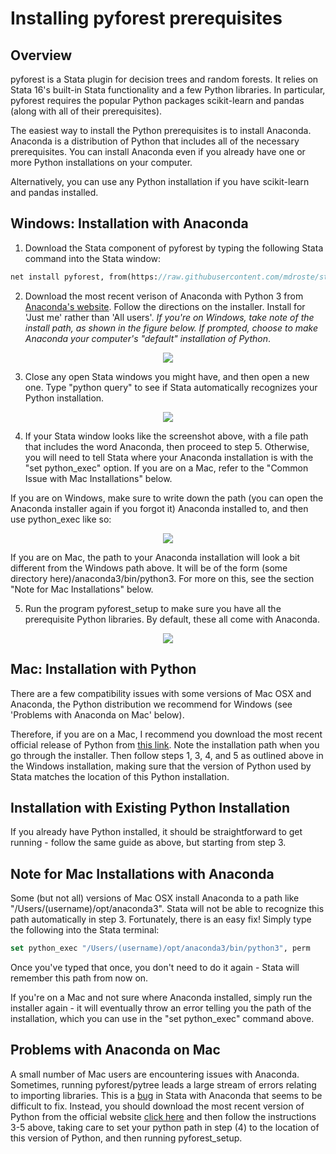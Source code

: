 
Installing pyforest prerequisites
=================================

Overview
---------------------------------

pyforest is a Stata plugin for decision trees and random forests. It relies on Stata 16's built-in Stata functionality and a few Python libraries. In particular, pyforest requires the popular Python packages scikit-learn and pandas (along with all of their prerequisites).

The easiest way to install the Python prerequisites is to install Anaconda. Anaconda is a distribution of Python that includes all of the necessary prerequisites. You can install Anaconda even if you already have one or more Python installations on your computer.

Alternatively, you can use any Python installation if you have scikit-learn and pandas installed.


Windows: Installation with Anaconda
---------------------------------


1. Download the Stata component of pyforest by typing the following Stata command into the Stata window:

```stata
net install pyforest, from(https://raw.githubusercontent.com/mdroste/stata-pyforest/master/) replace
```

2. Download the most recent verison of Anaconda with Python 3 from [Anaconda's website](https://www.anaconda.com/distribution/#download-section).
   Follow the directions on the installer. Install for 'Just me' rather than 'All users'. 
   *If you're on Windows, take note of the install path, as shown in the figure below.*
   *If prompted, choose to make Anaconda your computer's "default" installation of Python*.

<p align="center"><img src="https://raw.githubusercontent.com/mdroste/stata-pyforest/master/docs/images/fig1.png"></p>

3. Close any open Stata windows you might have, and then open a new one. Type "python query" to see if Stata automatically recognizes your Python installation.

<p align="center"><img src="https://raw.githubusercontent.com/mdroste/stata-pyforest/master/docs/images/fig2.png"></p>

4. If your Stata window looks like the screenshot above, with a file path that includes the word Anaconda, then proceed to step 5. Otherwise, you will need to tell Stata where your Anaconda installation is with the "set python_exec" option. If you are on a Mac, refer to the "Common Issue with Mac Installations" below. 

If you are on Windows, make sure to write down the path (you can open the Anaconda installer again if you forgot it) Anaconda installed to, and then use python_exec like so:

<p align="center"><img src="https://raw.githubusercontent.com/mdroste/stata-pyforest/master/docs/images/fig2b.png"></p>

If you are on Mac, the path to your Anaconda installation will look a bit different from the Windows path above. It will be of the form (some directory here)/anaconda3/bin/python3. For more on this, see the section "Note for Mac Installations" below.

5. Run the program pyforest_setup to make sure you have all the prerequisite Python libraries. By default, these all come with Anaconda.

<p align="center"><img src="https://raw.githubusercontent.com/mdroste/stata-pyforest/master/docs/images/fig4.png"></p>

Mac: Installation with Python
---------------------------------

There are a few compatibility issues with some versions of Mac OSX and Anaconda, the Python distribution we recommend for Windows (see 'Problems with Anaconda on Mac' below). 

Therefore, if you are on a Mac, I recommend you download the most recent official release of Python from [this link](https://www.python.org/downloads/). Note the installation path when you go through the installer. Then follow steps 1, 3, 4, and 5 as outlined above in the Windows installation, making sure that the version of Python used by Stata matches the location of this Python installation.

Installation with Existing Python Installation
---------------------------------

If you already have Python installed, it should be straightforward to get running - follow the same guide as above, but starting from step 3.


Note for Mac Installations with Anaconda
---------------------------------

Some (but not all) versions of Mac OSX install Anaconda to a path like "/Users/(username)/opt/anaconda3". Stata will not be able to recognize this path automatically in step 3. Fortunately, there is an easy fix! Simply type the following into the Stata terminal:
```stata
set python_exec "/Users/(username)/opt/anaconda3/bin/python3", perm
```

Once you've typed that once, you don't need to do it again - Stata will remember this path from now on.

If you're on a Mac and not sure where Anaconda installed, simply run the installer again - it will eventually throw an error telling you the path of the installation, which you can use in the "set python_exec" command above.



Problems with Anaconda on Mac
---------------------------------

A small number of Mac users are encountering issues with Anaconda. Sometimes, running pyforest/pytree leads a large stream of errors relating to importing libraries. This is a [bug](https://www.statalist.org/forums/forum/general-stata-discussion/general/1537891-failure-of-anaconda-miniconda-python-in-stata-16-1-for-macos) in Stata with Anaconda that seems to be difficult to fix. Instead, you should download the most recent version of Python from the official website [click here](https://www.python.org/downloads/) and then follow the instructions 3-5 above, taking care to set your python path in step (4) to the location of this version of Python, and then running pyforest_setup.